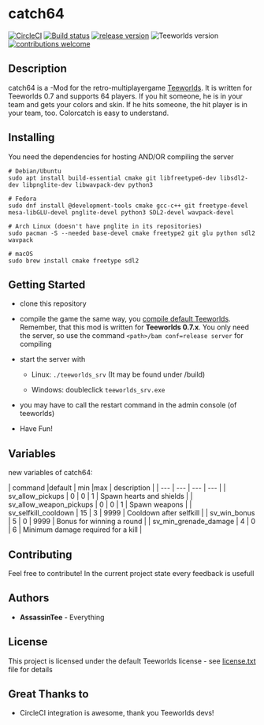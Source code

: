 # catch64
[![CircleCI](https://circleci.com/gh/AssassinTee/catch64.svg?style=shield)](https://circleci.com/gh/AssassinTee/catch64)
[![Build status](https://ci.appveyor.com/api/projects/status/uai64nkyvc8tgc36/branch/master?svg=true)](hhttps://ci.appveyor.com/project/AssassinTee/catch64)
[![release version](https://img.shields.io/badge/releases-Unix%20%7C%20Windows-brightgreen)](https://github.com/AssassinTee/catch64/releases)
![Teeworlds version](https://img.shields.io/badge/Teeworlds-0.7.3.1-brightgreen.svg)
[![contributions welcome](https://img.shields.io/badge/contributions-welcome-brightgreen.svg?style=flat)](https://github.com/AssassinTee/catch64/issues)

## Description
catch64 is a -Mod for the retro-multiplayergame [Teeworlds](www.teeworlds.com).
It is written for Teeworlds 0.7 and supports 64 players.
If you hit someone, he is in your team and gets your colors and skin.
If he hits someone, the hit player is in your team, too.
Colorcatch is easy to understand.

## Installing

You need the dependencies for hosting AND/OR compiling the server

```
# Debian/Ubuntu
sudo apt install build-essential cmake git libfreetype6-dev libsdl2-dev libpnglite-dev libwavpack-dev python3

# Fedora
sudo dnf install @development-tools cmake gcc-c++ git freetype-devel mesa-libGLU-devel pnglite-devel python3 SDL2-devel wavpack-devel

# Arch Linux (doesn't have pnglite in its repositories)
sudo pacman -S --needed base-devel cmake freetype2 git glu python sdl2 wavpack

# macOS
sudo brew install cmake freetype sdl2
```

## Getting Started

* clone this repository

* compile the game the same way, you [compile default Teeworlds](https://www.teeworlds.com/?page=docs&wiki=compiling_everything). Remember, that this mod is written for **Teeworlds 0.7.x**. You only need the server, so use the command `<path>/bam conf=release server` for compiling

* start the server with

    * Linux: `./teeworlds_srv` (It may be found under /build)

    * Windows: doubleclick `teeworlds_srv.exe`

* you may have to call the restart command in the admin console (of teeworlds)

* Have Fun!

## Variables

new variables of catch64:

| command |default | min |max |  description |
| --- | --- | --- | --- |
| sv_allow_pickups | 0 | 0 | 1 | Spawn hearts and shields |
| sv_allow_weapon_pickups | 0 | 0 | 1 | Spawn weapons |
| sv_selfkill_cooldown | 15 | 3 | 9999 | Cooldown after selfkill |
| sv_win_bonus | 5 | 0 | 9999 | Bonus for winning a round |
| sv_min_grenade_damage | 4 | 0 | 6 | Minimum damage required for a kill |

## Contributing

Feel free to contribute! In the current project state every feedback is usefull

## Authors

* **AssassinTee** - Everything

## License
This project is licensed under the default Teeworlds license - see [license.txt](https://github.com/AssassinTee/Teeworlds-Zod2/blob/master/license.txt) file for details

## Great Thanks to

* CircleCI integration is awesome, thank you Teeworlds devs!
